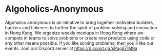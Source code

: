 # Algoholics-Anonymous
Algoholics anonymous is an initiative to bring together motivated builders, hackers and tinkerers to further the spirit of problem solving and innovation in Hong Kong. We organize weekly meetups in Hong Kong where we compete in teams to solve problems or create new products using code or any other means possible. If you like solving problems, then you'll like our events. Join our Discord server at https://discord.gg/sPagd7rM9a

